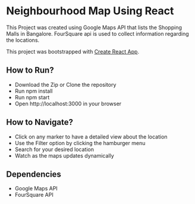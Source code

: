 # Neighbourhood Map Using React

This Project was created using Google Maps API that lists the Shopping Malls in Bangalore. FourSquare api is used to collect information regarding the locations.

This project was bootstrapped with [Create React App](https://github.com/facebook/create-react-app).

## How to Run?

* Download the Zip or Clone the repository
* Run npm install
* Run npm start
* Open http://localhost:3000 in your browser

## How to Navigate?

* Click on any marker to have a detailed view about the location
* Use the Filter option by clicking the hamburger menu
* Search for your desired location
* Watch as the maps updates dynamically

## Dependencies

* Google Maps API
* FourSquare API
